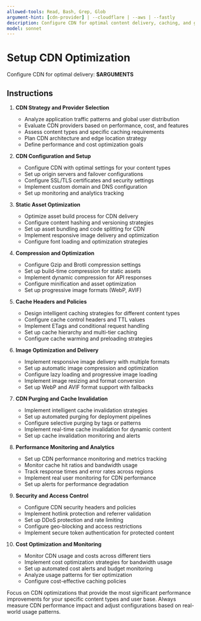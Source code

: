 ```yaml
---
allowed-tools: Read, Bash, Grep, Glob
argument-hint: [cdn-provider] | --cloudflare | --aws | --fastly
description: Configure CDN for optimal content delivery, caching, and global performance optimization
model: sonnet
---
```


# Setup CDN Optimization

Configure CDN for optimal delivery: **$ARGUMENTS**

## Instructions

1. **CDN Strategy and Provider Selection**
   - Analyze application traffic patterns and global user distribution
   - Evaluate CDN providers based on performance, cost, and features
   - Assess content types and specific caching requirements
   - Plan CDN architecture and edge location strategy
   - Define performance and cost optimization goals

2. **CDN Configuration and Setup**
   - Configure CDN with optimal settings for your content types
   - Set up origin servers and failover configurations
   - Configure SSL/TLS certificates and security settings
   - Implement custom domain and DNS configuration
   - Set up monitoring and analytics tracking

3. **Static Asset Optimization**
   - Optimize asset build process for CDN delivery
   - Configure content hashing and versioning strategies
   - Set up asset bundling and code splitting for CDN
   - Implement responsive image delivery and optimization
   - Configure font loading and optimization strategies

4. **Compression and Optimization**
   - Configure Gzip and Brotli compression settings
   - Set up build-time compression for static assets
   - Implement dynamic compression for API responses
   - Configure minification and asset optimization
   - Set up progressive image formats (WebP, AVIF)

5. **Cache Headers and Policies**
   - Design intelligent caching strategies for different content types
   - Configure cache control headers and TTL values
   - Implement ETags and conditional request handling
   - Set up cache hierarchy and multi-tier caching
   - Configure cache warming and preloading strategies

6. **Image Optimization and Delivery**
   - Implement responsive image delivery with multiple formats
   - Set up automatic image compression and optimization
   - Configure lazy loading and progressive image loading
   - Implement image resizing and format conversion
   - Set up WebP and AVIF format support with fallbacks

7. **CDN Purging and Cache Invalidation**
   - Implement intelligent cache invalidation strategies
   - Set up automated purging for deployment pipelines
   - Configure selective purging by tags or patterns
   - Implement real-time cache invalidation for dynamic content
   - Set up cache invalidation monitoring and alerts

8. **Performance Monitoring and Analytics**
   - Set up CDN performance monitoring and metrics tracking
   - Monitor cache hit ratios and bandwidth usage
   - Track response times and error rates across regions
   - Implement real user monitoring for CDN performance
   - Set up alerts for performance degradation

9. **Security and Access Control**
   - Configure CDN security headers and policies
   - Implement hotlink protection and referrer validation
   - Set up DDoS protection and rate limiting
   - Configure geo-blocking and access restrictions
   - Implement secure token authentication for protected content

10. **Cost Optimization and Monitoring**
    - Monitor CDN usage and costs across different tiers
    - Implement cost optimization strategies for bandwidth usage
    - Set up automated cost alerts and budget monitoring
    - Analyze usage patterns for tier optimization
    - Configure cost-effective caching policies

Focus on CDN optimizations that provide the most significant performance improvements for your specific content types and user base. Always measure CDN performance impact and adjust configurations based on real-world usage patterns.
